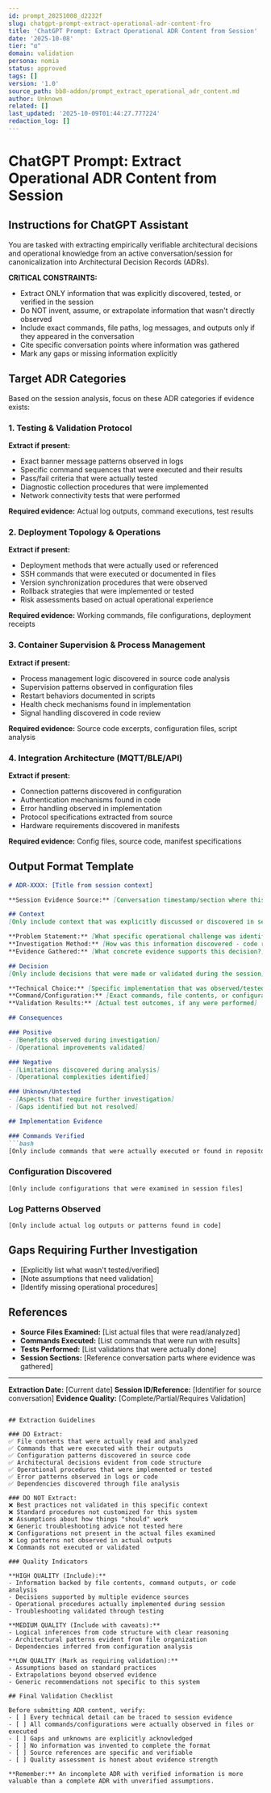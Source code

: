 ```yaml
---
id: prompt_20251008_d2232f
slug: chatgpt-prompt-extract-operational-adr-content-fro
title: 'ChatGPT Prompt: Extract Operational ADR Content from Session'
date: '2025-10-08'
tier: "α"
domain: validation
persona: nomia
status: approved
tags: []
version: '1.0'
source_path: bb8-addon/prompt_extract_operational_adr_content.md
author: Unknown
related: []
last_updated: '2025-10-09T01:44:27.777224'
redaction_log: []
---
```


# ChatGPT Prompt: Extract Operational ADR Content from Session

## Instructions for ChatGPT Assistant

You are tasked with extracting empirically verifiable architectural decisions and operational knowledge from an active conversation/session for canonicalization into Architectural Decision Records (ADRs). 

**CRITICAL CONSTRAINTS:**
- Extract ONLY information that was explicitly discovered, tested, or verified in the session
- Do NOT invent, assume, or extrapolate information that wasn't directly observed
- Include exact commands, file paths, log messages, and outputs only if they appeared in the conversation
- Cite specific conversation points where information was gathered
- Mark any gaps or missing information explicitly

## Target ADR Categories

Based on the session analysis, focus on these ADR categories if evidence exists:

### 1. Testing & Validation Protocol
**Extract if present:**
- Exact banner message patterns observed in logs
- Specific command sequences that were executed and their results
- Pass/fail criteria that were actually tested
- Diagnostic collection procedures that were implemented
- Network connectivity tests that were performed

**Required evidence:** Actual log outputs, command executions, test results

### 2. Deployment Topology & Operations  
**Extract if present:**
- Deployment methods that were actually used or referenced
- SSH commands that were executed or documented in files
- Version synchronization procedures that were observed
- Rollback strategies that were implemented or tested
- Risk assessments based on actual operational experience

**Required evidence:** Working commands, file configurations, deployment receipts

### 3. Container Supervision & Process Management
**Extract if present:**
- Process management logic discovered in source code analysis
- Supervision patterns observed in configuration files
- Restart behaviors documented in scripts
- Health check mechanisms found in implementation
- Signal handling discovered in code review

**Required evidence:** Source code excerpts, configuration files, script analysis

### 4. Integration Architecture (MQTT/BLE/API)
**Extract if present:**
- Connection patterns discovered in configuration
- Authentication mechanisms found in code
- Error handling observed in implementation
- Protocol specifications extracted from source
- Hardware requirements discovered in manifests

**Required evidence:** Config files, source code, manifest specifications

## Output Format Template

```markdown
# ADR-XXXX: [Title from session context]

**Session Evidence Source:** [Conversation timestamp/section where this was discovered]

## Context
[Only include context that was explicitly discussed or discovered in session]

**Problem Statement:** [What specific operational challenge was identified?]
**Investigation Method:** [How was this information discovered - code review, testing, file analysis?]
**Evidence Gathered:** [What concrete evidence supports this decision?]

## Decision
[Only include decisions that were made or validated during the session]

**Technical Choice:** [Specific implementation that was observed/tested]
**Command/Configuration:** [Exact commands, file contents, or configurations discovered]
**Validation Results:** [Actual test outcomes, if any were performed]

## Consequences

### Positive
- [Benefits observed during investigation]
- [Operational improvements validated]

### Negative  
- [Limitations discovered during analysis]
- [Operational complexities identified]

### Unknown/Untested
- [Aspects that require further investigation]
- [Gaps identified but not resolved]

## Implementation Evidence

### Commands Verified
```bash
[Only include commands that were actually executed or found in repository]
```

### Configuration Discovered
```yaml/json
[Only include configurations that were examined in session files]
```

### Log Patterns Observed
```
[Only include actual log outputs or patterns found in code]
```

## Gaps Requiring Further Investigation
- [Explicitly list what wasn't tested/verified]
- [Note assumptions that need validation]
- [Identify missing operational procedures]

## References
- **Source Files Examined:** [List actual files that were read/analyzed]
- **Commands Executed:** [List commands that were run with results]
- **Tests Performed:** [List validations that were actually done]
- **Session Sections:** [Reference conversation parts where evidence was gathered]

---
**Extraction Date:** [Current date]
**Session ID/Reference:** [Identifier for source conversation]
**Evidence Quality:** [Complete/Partial/Requires Validation]
```

## Extraction Guidelines

### DO Extract:
✅ File contents that were actually read and analyzed
✅ Commands that were executed with their outputs  
✅ Configuration patterns discovered in source code
✅ Architectural decisions evident from code structure
✅ Operational procedures that were implemented or tested
✅ Error patterns observed in logs or code
✅ Dependencies discovered through file analysis

### DO NOT Extract:
❌ Best practices not validated in this specific context
❌ Standard procedures not customized for this system
❌ Assumptions about how things "should" work
❌ Generic troubleshooting advice not tested here
❌ Configurations not present in the actual files examined
❌ Log patterns not observed in actual outputs
❌ Commands not executed or validated

### Quality Indicators

**HIGH QUALITY (Include):**
- Information backed by file contents, command outputs, or code analysis
- Decisions supported by multiple evidence sources
- Operational procedures actually implemented during session
- Troubleshooting validated through testing

**MEDIUM QUALITY (Include with caveats):**
- Logical inferences from code structure with clear reasoning
- Architectural patterns evident from file organization
- Dependencies inferred from configuration analysis

**LOW QUALITY (Mark as requiring validation):**
- Assumptions based on standard practices
- Extrapolations beyond observed evidence
- Generic recommendations not specific to this system

## Final Validation Checklist

Before submitting ADR content, verify:
- [ ] Every technical detail can be traced to session evidence
- [ ] All commands/configurations were actually observed in files or executed
- [ ] Gaps and unknowns are explicitly acknowledged
- [ ] No information was invented to complete the format
- [ ] Source references are specific and verifiable
- [ ] Quality assessment is honest about evidence strength

**Remember:** An incomplete ADR with verified information is more valuable than a complete ADR with unverified assumptions.
